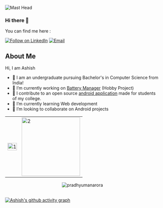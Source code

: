 ![Mast Head](https://user-images.githubusercontent.com/74979286/198380669-a89c3420-8000-4510-8628-4fbbc23cb5eb.png)

### Hi there 👋

<!--ashishsaranshakya/ashishsaranshakya** is a ✨ _special_ ✨ repository because its `README.md` (this file) appears on your GitHub profile. -->

<!--p align="left"> <img src="https://komarev.com/ghpvc/?username=ashishsaranshakya&label=Profile%20views&color=0e75b6&style=flat" alt="pradhyumanarora" /> </p-->

You can find me here :
<p align="left">
  <a href="https://www.linkedin.com/in/ashish-saran-shakya-3a223b19b/"><img title="Follow on LinkedIn" src="https://img.shields.io/badge/LinkedIn-0077B5?style=for-the-badge&logo=linkedin&logoColor=white"/></a>
  <a href="mailto:harshshakya18585@gmail.com"><img title="Email" src="https://img.shields.io/badge/Gmail-D14836?style=for-the-badge&logo=gmail&logoColor=white"/></a>
</p>
  

## About Me
Hi, I am Ashish
- 🔭 I am an undergraduate pursuing Bachelor's in Computer Science from India!
- 🔭 I’m currently working on <a href="https://github.com/ashishsaranshakya/Battery-Manager">Battery Manager</a> (Hobby Project)
- 🔭 I contribute to an open source <a href="https://github.com/therealsujitk/android-vtop-chennai">android application</a> made for students of my college.
- 🌱 I’m currently learning Web development 
- 👯 I’m looking to collaborate on Android projects
<!--- 🤔 I’m looking for help with ...
- 💬 Ask me about ...-->


<table> 
  <tr>
    <td><img src="https://github-readme-stats.vercel.app/api?username=ashishsaranshakya&theme=radical&show_icons=true&include_all_commits=true&count_private=true"  display=block width=100% height=auto alt="1"></td>
    <td><img src="https://github-readme-stats.vercel.app/api/top-langs/?username=ashishsaranshakya&theme=radical&layout=compact&hide=Jupyter%20Notebook"  display=block height=190 align="center" alt="2"></td>
   </tr>
</table>
<table>
  <tr>
    <p align="center">
      <img src="https://github-readme-streak-stats.herokuapp.com/?user=ashishsaranshakya&theme=radical" alt="pradhyumanarora">
      </p>
  </tr>
</table>


[![Ashish's github activity graph](https://github-readme-activity-graph.cyclic.app/graph?username=ashishsaranshakya&theme=github)](https://github.com/ashishsaranshakya)

